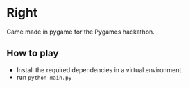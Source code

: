 # Right
Game made in pygame for the Pygames hackathon.

## How to play
- Install the required dependencies in a virtual environment.
- run `python main.py`
